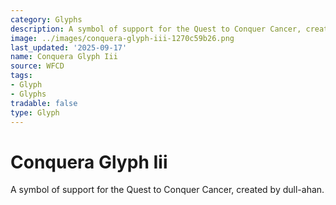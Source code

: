 ```yaml
---
category: Glyphs
description: A symbol of support for the Quest to Conquer Cancer, created by dull-ahan.
image: ../images/conquera-glyph-iii-1270c59b26.png
last_updated: '2025-09-17'
name: Conquera Glyph Iii
source: WFCD
tags:
- Glyph
- Glyphs
tradable: false
type: Glyph
---
```


# Conquera Glyph Iii

A symbol of support for the Quest to Conquer Cancer, created by dull-ahan.


